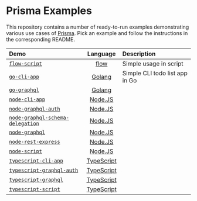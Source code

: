 # Prisma Examples

This repository contains a number of ready-to-run examples demonstrating various use cases of [Prisma](https://www.prisma.io). Pick an example and follow the instructions in the corresponding README.

| Demo | Language | Description |
|:------|:----------:|:-------------|
| [`flow-script`](flow-script) | [flow](https://flow.org/) | Simple usage in script |
| [`go-cli-app`](go-cli-app) | [Golang](https://en.wikipedia.org/wiki/Go_(programming_language)) | Simple CLI todo list app in Go |
| [`go-graphql`](go-graphql) | [Golang](https://en.wikipedia.org/wiki/Go_(programming_language)) |  |
| [`node-cli-app`](node-cli-app) | [Node.JS](https://nodejs.org/en/) | |
| [`node-graphql-auth`](node-graphql-auth) |  [Node.JS](https://nodejs.org/en/) | |
| [`node-graphql-schema-delegation`](node-graphql-schema-delegation) |  [Node.JS](https://nodejs.org/en/) | |
| [`node-graphql`](node-graphql) |  [Node.JS](https://nodejs.org/en/) | |
| [`node-rest-express`](node-rest-express) | [Node.JS](https://nodejs.org/en/) | |
| [`node-script`](node-script) | [Node.JS](https://nodejs.org/en/) | |
| [`typescript-cli-app`](typescript-cli-app) | [TypeScript](https://www.typescriptlang.org/) | |
| [`typescript-graphql-auth`](typescript-graphql-auth) | [TypeScript](https://www.typescriptlang.org/) | |
| [`typescript-graphql`](typescript-graphql) | [TypeScript](https://www.typescriptlang.org/) | |
| [`typescript-script`](typescript-script) | [TypeScript](https://www.typescriptlang.org/) | |
